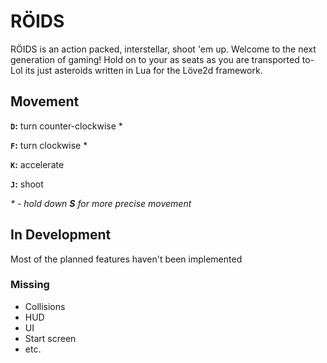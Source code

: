 # RÖIDS

RÖIDS is an action packed, interstellar, shoot 'em up. Welcome to the next generation of gaming! Hold on to your as seats as you are transported to- Lol its just asteroids written in Lua for the Löve2d framework.

## Movement
**`D`:** turn counter-clockwise \*

**`F`:** turn clockwise \*

**`K`:** accelerate

**`J`:** shoot

*\* - hold down **S** for more precise movement*

## In Development
Most of the planned features haven't been implemented
### Missing
* Collisions
* HUD
* UI
* Start screen
* etc.
